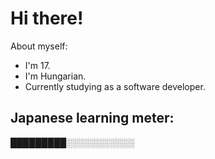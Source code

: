 # Hi there!

About myself:
- I'm 17.
- I'm Hungarian.
- Currently studying as a software developer.

## Japanese learning meter:
█████████░️░️░️░️░️░️░️░️░️░️░️
